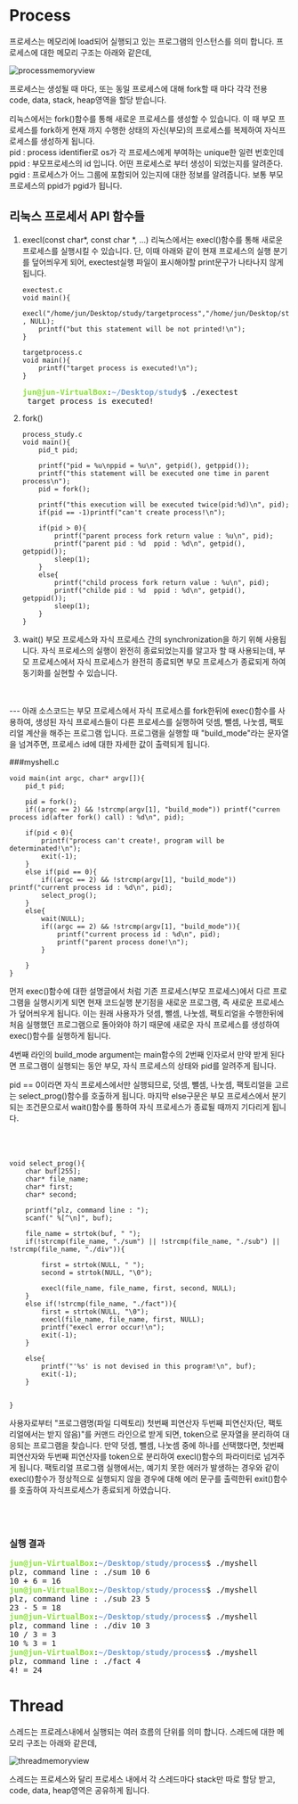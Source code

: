 # Process
프로세스는 메모리에 load되어 실행되고 있는 프로그램의 인스턴스를 의미 합니다. 프로세스에 대한 메모리 구조는 아래와 같은데,
	
![processmemoryview](./image/processmemoryview.jpg)

프로세스는 생성될 때 마다, 또는 동일 프로세스에 대해 fork할 때 마다 각각 전용 code, data, stack, heap영역을 할당 받습니다.

리눅스에서는 fork()함수를 통해 새로운 프로세스를 생성할 수 있습니다. 이 때 부모 프로세스를 fork하게 현재 까지 수행한 상태의 자신(부모)의 프로세스를
복제하여 자식프로세스를 생성하게 됩니다.  
pid : process identifier로 os가 각 프로세스에게 부여하는 unique한 일련 번호인데
ppid : 부모프로세스의 id 입니다. 어떤 프로세스로 부터 생성이 되었는지를 알려준다.
pgid : 프로세스가 어느 그룹에 포함되어 있는지에 대한 정보를 알려줍니다. 보통 부모프로세스의 ppid가 pgid가 됩니다.

## 리눅스 프로세서 API 함수들

1. execl(const char*, const char *, ...)
	리눅스에서는 execl()함수를 통해 새로운 프로세스를 실행시킬 수 있습니다.
	단, 이때 아래와 같이 현재 프로세스의 실행 분기를 덮어씌우게 되어, exectest실행 파일이 표시해야할 print문구가 나타나지 않게 됩니다.
	
	```
	exectest.c
	void main(){
		execl("/home/jun/Desktop/study/targetprocess","/home/jun/Desktop/study/targetprocess" , NULL);
		printf("but this statement will be not printed!\n");
	}
	```
	
	```
	targetprocess.c
	void main(){
		printf("target process is executed!\n");
	}
	```
	<pre><font color="#8AE234"><b>jun@jun-VirtualBox</b></font>:<font color="#729FCF"><b>~/Desktop/study</b></font>$ ./exectest
	target process is executed!</pre>

2. fork()
	```
	process_study.c
	void main(){
		pid_t pid;
	
		printf("pid = %u\nppid = %u\n", getpid(), getppid());
		printf("this statement will be executed one time in parent process\n");
		pid = fork();
	
		printf("this execution will be executed twice(pid:%d)\n", pid);
		if(pid == -1)printf("can't create process!\n");

		if(pid > 0){
			printf("parent process fork return value : %u\n", pid);
			printf("parent pid : %d  ppid : %d\n", getpid(), getppid());
			sleep(1);
		}
		else{
			printf("child process fork return value : %u\n", pid);
			printf("childe pid : %d  ppid : %d\n", getpid(), getppid());
			sleep(1);
		}
	}
	```
	
3. wait()
	부모 프로세스와 자식 프로세스 간의 synchronization을 하기 위해 사용됩니다. 자식 프로세스의 실행이 완전히 종료되었는지를 알고자 할 때 사용되는데,
	부모 프로세스에서 자식 프로세스가 완전히 종료되면 부모 프로세스가 종료되게 하여 동기화를 실현할 수 있습니다.
	
<br>
<br>
---
아래 소스코드는 부모 프로세스에서 자식 프로세스를 fork한뒤에 exec()함수를 사용하여, 생성된 자식 프로세스들이 다른 프로세스를 실행하여 덧셈, 뺄셈, 나눗셈, 팩토리얼 계산을
해주는 프로그램 입니다.
프로그램을 실행할 때 "build_mode"라는 문자열을 넘겨주면, 프로세스 id에 대한 자세한 값이 출력되게 됩니다.

###myshell.c
```
void main(int argc, char* argv[]){	
	pid_t pid;

	pid = fork();
	if((argc == 2) && !strcmp(argv[1], "build_mode")) printf("curren process id(after fork() call) : %d\n", pid);

	if(pid < 0){
		printf("process can't create!, program will be determinated!\n");
		exit(-1);
	}
	else if(pid == 0){
		if((argc == 2) && !strcmp(argv[1], "build_mode")) printf("current process id : %d\n", pid);
		select_prog();
	}
	else{
		wait(NULL);
		if((argc == 2) && !strcmp(argv[1], "build_mode")){
			printf("current process id : %d\n", pid);
			printf("parent process done!\n");
		}

	}
}
```
먼저 exec()함수에 대한 설명글에서 처럼 기존 프로세스(부모 프로세스)에서 다르 프로그램을 실행시키게 되면 현재 코드실행 분기점을 새로운 프로그램, 즉 새로운 프로세스가 덮어씌우게
됩니다. 이는 원래 사용자가 덧셈, 뺄셈, 나눗셈, 팩토리얼을 수행한뒤에 처음 실행했던 프로그램으로 돌아와야 하기 때문에 새로운 자식 프로세스를 생성하여 exec()함수를 실행하게 됩니다.

4번째 라인의 build_mode argument는 main함수의 2번째 인자로서 만약 받게 된다면 프로그램이 실행되는 동안 부모, 자식 프로세스의 상태와 pid를 알려주게 됩니다.

pid == 0이라면 자식 프로세스에서만 실행되므로, 덧셈, 뺄셈, 나눗셈, 팩토리얼을 고르는 select_prog()함수를 호출하게 됩니다. 마지막 else구문은 부모 프로세스에서 분기되는
조건문으로서 wait()함수를 통하여 자식 프로세스가 종료될 때까지 기다리게 됩니다.
<br>
<br>
<br>
<br>

```
void select_prog(){
	char buf[255];
	char* file_name;
	char* first;
	char* second;

	printf("plz, command line : ");
	scanf(" %[^\n]", buf);
	
	file_name = strtok(buf, " ");
	if(!strcmp(file_name, "./sum") || !strcmp(file_name, "./sub") || !strcmp(file_name, "./div")){
		
		first = strtok(NULL, " ");
		second = strtok(NULL, "\0");

		execl(file_name, file_name, first, second, NULL);
	}
	else if(!strcmp(file_name, "./fact")){
		first = strtok(NULL, "\0");
		execl(file_name, file_name, first, NULL);
		printf("execl error occur!\n");
		exit(-1);
	}
	
	else{
		printf("'%s' is not devised in this program!\n", buf);
		exit(-1);
	}


}
```
사용자로부터 "프로그램명(파일 디렉토리) 첫번째 피연산자 두번째 피연산자(단, 팩토리얼에서는 받지 않음)"를 커맨드 라인으로 받게 되면, token으로 문자열을 분리하여 대응되는 프로그램을 찾습니다.
만약 덧셈, 뺄셈, 나눗셈 중에 하나를 선택했다면, 첫번째 피연산자와 두번째 피연산자를 token으로 분리하여 execl()함수의 파라미터로 넘겨주게 됩니다. 팩토리얼 프로그램 실행에서는, 예기치 
못한 에러가 발생하는 경우와 같이 execl()함수가 정상적으로 실행되지 않을 경우에 대해 에러 문구를 출력한뒤 exit()함수를 호출하여 자식프로세스가 종료되게 하였습니다.
<br>
<br>
<br>
<br>
### 실행 결과

<pre><font color="#8AE234"><b>jun@jun-VirtualBox</b></font>:<font color="#729FCF"><b>~/Desktop/study/process</b></font>$ ./myshell
plz, command line : ./sum 10 6
10 + 6 = 16
<font color="#8AE234"><b>jun@jun-VirtualBox</b></font>:<font color="#729FCF"><b>~/Desktop/study/process</b></font>$ ./myshell
plz, command line : ./sub 23 5
23 - 5 = 18
<font color="#8AE234"><b>jun@jun-VirtualBox</b></font>:<font color="#729FCF"><b>~/Desktop/study/process</b></font>$ ./myshell
plz, command line : ./div 10 3
10 / 3 = 3
10 % 3 = 1
<font color="#8AE234"><b>jun@jun-VirtualBox</b></font>:<font color="#729FCF"><b>~/Desktop/study/process</b></font>$ ./myshell
plz, command line : ./fact 4
4! = 24</pre>
	
# Thread
스레드는 프로레스내에서 실행되는 여러 흐름의 단위를 의미 합니다. 스레드에 대한 메모리 구조는 아래와 같은데,

![threadmemoryview](./image/threadmemoryview.jpg)

스레드는 프로세스와 달리 프로세스 내에서 각 스레드마다 stack만 따로 할당 받고, code, data, heap영역은 공유하게 됩니다. 